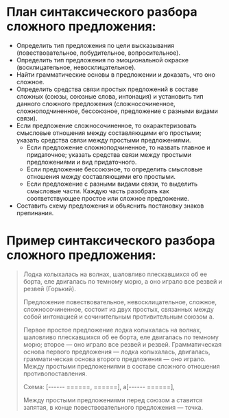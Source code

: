 # План синтаксического разбора сложного предложения:

 - Определить тип предложения по цели высказывания (повествовательное, побудительное, вопросительное).
 - Определить тип предложения по эмоциональной окраске (восклицательное, невосклицательное).
 - Найти грамматические основы в предложении и доказать, что оно сложное.
 - Определить средства связи простых предложений в составе сложных (союзы, союзные слова, интонация) и установить тип данного сложного предложения (сложносочиненное, сложноподчиненное, бессоюзное, предложение с разными видами связи).
 - Если предложение сложносочиненное, то охарактеризовать смысловые отношения между составляющими его простыми; указать средства связи между простыми предложениями.
	 - Если предложение сложноподчиненное, то назвать главное и придаточное; указать средства связи между простыми предложениями и вид придаточного.
	 - Если предложение бессоюзное, то определить смысловые отношения между составляющими его простыми.
	 - Если предложение с разными видами связи, то выделить смысловые части. Каждую часть разобрать как соответствующее простое или сложное предложение.
 - Составить схему предложения и объяснить постановку знаков препинания.

# Пример синтаксического разбора сложного предложения:

> Лодка колыхалась на волнах, шаловливо плескавшихся об ее борта, еле двигалась по темному морю, а оно играло все резвей и резвей (Горький).
> 
> 
> Предложение повествовательное, невосклицательное, сложное, сложносочиненное, состоит из двух простых, связанных между собой интонацией и сочинительным противительным союзом а.
> 
> Первое простое предложение лодка колыхалась на волнах, шаловливо плескавшихся об ее борта, еле двигалась по темному морю; второе — оно играло все резвей и резвей. Грамматическая основа первого предложения — лодка колыхалась, двигалась, грамматическая основа второго предложения — оно играло. Между простыми предложениями в составе сложного отношения противопоставления.
> 
> Схема: [------ ======, ======], а[------ ======],
> 
> Между простыми предложениями перед союзом а ставится запятая, в конце повествовательного предложения — точка.
